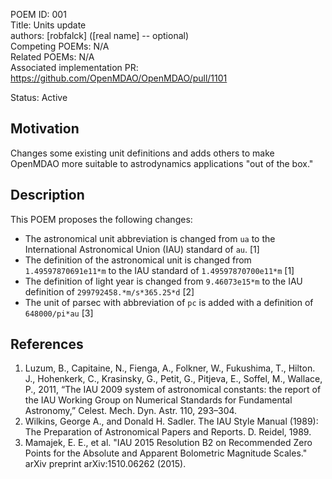 POEM ID: 001  
Title: Units update  
authors: [robfalck] ([real name] -- optional)   
Competing POEMs: N/A  
Related POEMs: N/A  
Associated implementation PR: https://github.com/OpenMDAO/OpenMDAO/pull/1101

Status: Active  


Motivation
----------
Changes some existing unit definitions and adds others to make
OpenMDAO more suitable to astrodynamics applications "out of the box."


Description
-----------

This POEM proposes the following changes:

* The astronomical unit abbreviation is changed from `ua` to the International
Astronomical Union (IAU) standard of `au`. [1]
* The definition of the astronomical unit is changed from `1.49597870691e11*m`
to the IAU standard of `1.49597870700e11*m` [1]
* The definition of light year is changed from `9.46073e15*m` to the IAU
definition of `299792458.*m/s*365.25*d` [2]
* The unit of parsec with abbreviation of `pc` is added with a definition
of `648000/pi*au` [3]


References
----------

1. Luzum, B., Capitaine, N., Fienga, A., Folkner, W., Fukushima, T., Hilton. J., Hohenkerk, C., Krasinsky,
G., Petit, G., Pitjeva, E., Soffel, M., Wallace, P., 2011, “The IAU 2009 system of astronomical constants: the report of the IAU Working Group on Numerical Standards for Fundamental Astronomy,”
Celest. Mech. Dyn. Astr. 110, 293–304.
2. Wilkins, George A., and Donald H. Sadler. The IAU Style Manual
(1989): The Preparation of Astronomical Papers and Reports. D. Reidel, 1989.
3. Mamajek, E. E., et al. "IAU 2015 Resolution B2 on Recommended Zero
Points for the Absolute and Apparent Bolometric Magnitude Scales." arXiv
preprint arXiv:1510.06262 (2015).
